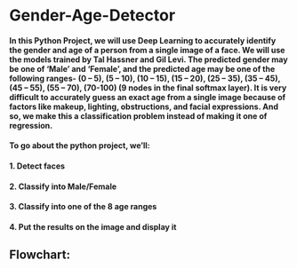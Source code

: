 # Gender-Age-Detector

#### In this Python Project, we will use Deep Learning to accurately identify the gender and age of a person from a single image of a face. We will use the models trained by Tal Hassner and Gil Levi. The predicted gender may be one of ‘Male’ and ‘Female’, and the predicted age may be one of the following ranges- (0 – 5), (5 – 10), (10 – 15), (15 – 20), (25 – 35), (35 – 45), (45 – 55), (55 – 70), (70-100) (9 nodes in the final softmax layer). It is very difficult to accurately guess an exact age from a single image because of factors like makeup, lighting, obstructions, and facial expressions. And so, we make this a classification problem instead of making it one of regression.

#### To go about the python project, we’ll:
#### 1. Detect faces
#### 2. Classify into Male/Female
#### 3. Classify into one of the 8 age ranges
#### 4. Put the results on the image and display it

## Flowchart:
